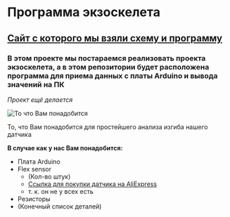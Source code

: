# Программа экзоскелета

## [Сайт с которого мы взяли схему и программу](https://www.instructables.com/How-to-use-a-Flex-Sensor-Arduino-Tutorial/)

### В этом проекте мы постараемся реализовать проекта экзоскелета, а в этом репозитории будет расположена программа для приема данных с платы **Arduino** и вывода значений на ПК

*Проект ещё делается*

![То что Вам понадобится](https://content.instructables.com/ORIG/FWO/ZX6B/IBUMPCTI/FWOZX6BIBUMPCTI.png?auto=webp&frame=1&fit=bounds&md=216442f0eee52568b5bea0dda049da3e)

То, что Вам понадобится для простейшего анализа изгиба нашего датчика

**В случае как у нас Вам понадобится:**
* Плата Arduino
* Flex sensor
  * (Кол-во штук)
  *  [Ссылка для покупки датчика на AliExpress](https://aliexpress.ru/item/33006987477.html?scenario=pcDetailBottomMoreOtherSeller&tpp_rcmd_bucket_id=230346)
  *  т. к. он не у всех есть
* Резисторы
* (Конечный список деталей)
